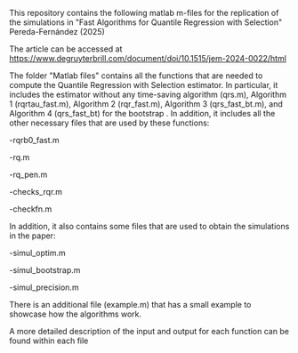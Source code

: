 This repository contains the following matlab m-files for the replication of the simulations in "Fast Algorithms for Quantile Regression with Selection" Pereda-Fernández (2025)

The article can be accessed at https://www.degruyterbrill.com/document/doi/10.1515/jem-2024-0022/html

The folder "Matlab files" contains all the functions that are needed to compute the Quantile Regression with Selection estimator. In particular, it includes the estimator without any time-saving algorithm (qrs.m), Algorithm 1 (rqrtau_fast.m), Algorithm 2 (rqr_fast.m), Algorithm 3 (qrs_fast_bt.m), and Algorithm 4 (qrs_fast_bt) for the bootstrap . In addition, it includes all the other necessary files that are used by these functions:

-rqrb0_fast.m

-rq.m

-rq_pen.m

-checks_rqr.m

-checkfn.m

In addition, it also contains some files that are used to obtain the simulations in the paper:

-simul_optim.m

-simul_bootstrap.m

-simul_precision.m

There is an additional file (example.m) that has a small example to showcase how the algorithms work.

A more detailed description of the input and output for each function can be found within each file